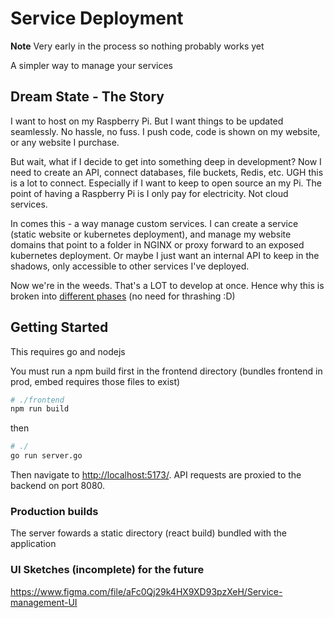 # Service Deployment

**Note** Very early in the process so nothing probably works yet

A simpler way to manage your services

## Dream State - The Story

I want to host on my Raspberry Pi. But I want things to be updated seamlessly. No hassle, no fuss. I push code, code is shown on my website, or any website I purchase.

But wait, what if I decide to get into something deep in development? Now I need to create an API, connect databases, file buckets, Redis, etc. UGH this is a lot to connect. Especially if I want to keep to open source an my Pi. The point of having a Raspberry Pi is I only pay for electricity. Not cloud services.

In comes this - a way manage custom services. I can create a service (static website or kubernetes deployment), and manage my website domains that point to a folder in NGINX or proxy forward to an exposed kubernetes deployment. Or maybe I just want an internal API to keep in the shadows, only accessible to other services I've deployed.

Now we're in the weeds. That's a LOT to develop at once. Hence why this is broken into [different phases](docs/ITERATIVE_DEV_STRATEGY.md) (no need for thrashing :D)

## Getting Started

This requires go and nodejs

You must run a npm build first in the frontend directory (bundles frontend in prod, embed requires those files to exist)

```sh
# ./frontend
npm run build
```

then

```bash
# ./
go run server.go
```

Then navigate to [http://localhost:5173/](http://localhost:5173/). API requests are proxied to the backend on port 8080.

### Production builds

The server fowards a static directory (react build) bundled with the application

### UI Sketches (incomplete) for the future

https://www.figma.com/file/aFc0Qj29k4HX9XD93pzXeH/Service-management-UI
